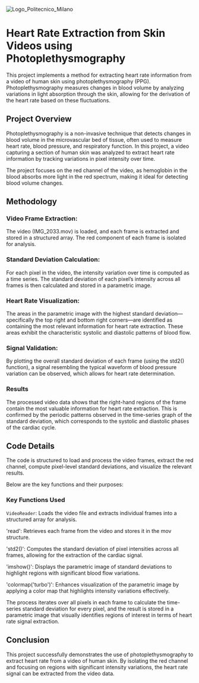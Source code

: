 ![Logo_Politecnico_Milano](https://github.com/user-attachments/assets/979e8edb-0b53-4ad0-b4d4-297af0080bf6)

# Heart Rate Extraction from Skin Videos using Photoplethysmography

This project implements a method for extracting heart rate information from a video of human skin using photoplethysmography (PPG). Photoplethysmography measures changes in blood volume by analyzing variations in light absorption through the skin, allowing for the derivation of the heart rate based on these fluctuations.

## Project Overview

Photoplethysmography is a non-invasive technique that detects changes in blood volume in the microvascular bed of tissue, often used to measure heart rate, blood pressure, and respiratory function. In this project, a video capturing a section of human skin was analyzed to extract heart rate information by tracking variations in pixel intensity over time.

The project focuses on the red channel of the video, as hemoglobin in the blood absorbs more light in the red spectrum, making it ideal for detecting blood volume changes.

## Methodology
### Video Frame Extraction: 
The video (IMG_2033.mov) is loaded, and each frame is extracted and stored in a structured array. The red component of each frame is isolated for analysis.
### Standard Deviation Calculation: 
For each pixel in the video, the intensity variation over time is computed as a time series. The standard deviation of each pixel’s intensity across all frames is then calculated and stored in a parametric image.
### Heart Rate Visualization: 
The areas in the parametric image with the highest standard deviation—specifically the top right and bottom right corners—are identified as containing the most relevant information for heart rate extraction. These areas exhibit the characteristic systolic and diastolic patterns of blood flow.
### Signal Validation: 
By plotting the overall standard deviation of each frame (using the std2() function), a signal resembling the typical waveform of blood pressure variation can be observed, which allows for heart rate determination.
### Results
The processed video data shows that the right-hand regions of the frame contain the most valuable information for heart rate extraction. This is confirmed by the periodic patterns observed in the time-series graph of the standard deviation, which corresponds to the systolic and diastolic phases of the cardiac cycle.

## Code Details
The code is structured to load and process the video frames, extract the red channel, compute pixel-level standard deviations, and visualize the relevant results. 

Below are the key functions and their purposes:
### Key Functions Used
`VideoReader`: Loads the video file and extracts individual frames into a structured array for analysis.

'read': Retrieves each frame from the video and stores it in the mov structure.

'std2()': Computes the standard deviation of pixel intensities across all frames, allowing for the extraction of the cardiac signal.

'imshow()': Displays the parametric image of standard deviations to highlight regions with significant blood flow variations.

'colormap('turbo')': Enhances visualization of the parametric image by applying a color map that highlights intensity variations effectively.

The process iterates over all pixels in each frame to calculate the time-series standard deviation for every pixel, and the result is stored in a parametric image that visually identifies regions of interest in terms of heart rate signal extraction.

## Conclusion
This project successfully demonstrates the use of photoplethysmography to extract heart rate from a video of human skin. By isolating the red channel and focusing on regions with significant intensity variations, the heart rate signal can be extracted from the video data.
